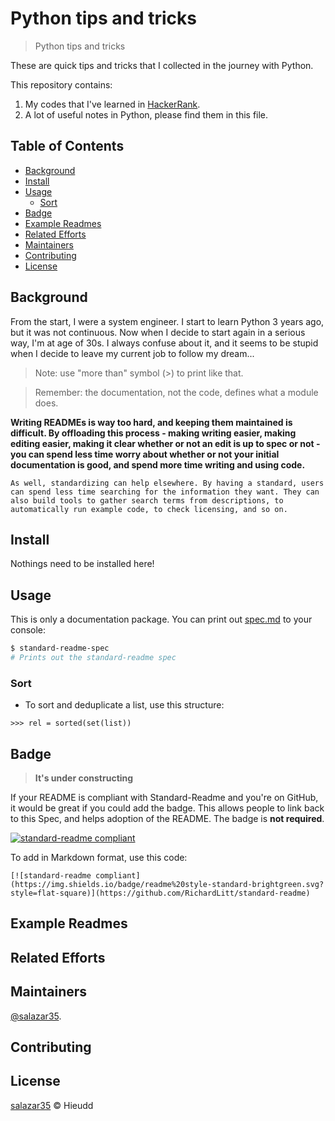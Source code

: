 # Python tips and tricks

> Python tips and tricks

These are quick tips and tricks that I collected in the journey with Python.

This repository contains:

1. My codes that I've learned in [HackerRank](https://www.hackerrank.com).
2. A lot of useful notes in Python, please find them in this file.



## Table of Contents

- [Background](#background)
- [Install](#install)
- [Usage](#usage)
	- [Sort](#sort)
- [Badge](#badge)
- [Example Readmes](#example-readmes)
- [Related Efforts](#related-efforts)
- [Maintainers](#maintainers)
- [Contributing](#contributing)
- [License](#license)

## Background

From the start, I were a system engineer. I start to learn Python 3 years ago, but it was not continuous. Now when I decide to start again in a serious way, I'm at age of 30s. I always confuse about it, and it seems to be stupid when I decide to leave my current job to follow my dream...

> Note: use "more than" symbol (>) to print like that.

> Remember: the documentation, not the code, defines what a module does.


**Writing READMEs is way too hard, and keeping them maintained is difficult. By offloading this process - making writing easier, making editing easier, making it clear whether or not an edit is up to spec or not - you can spend less time worry about whether or not your initial documentation is good, and spend more time writing and using code.**

`As well, standardizing can help elsewhere. By having a standard, users can spend less time searching for the information they want. They can also build tools to gather search terms from descriptions, to automatically run example code, to check licensing, and so on.`

## Install

Nothings need to be installed here!

## Usage

This is only a documentation package. You can print out [spec.md](spec.md) to your console:

```sh
$ standard-readme-spec
# Prints out the standard-readme spec
```

### Sort

- To sort and deduplicate a list, use this structure:
```
>>> rel = sorted(set(list))
```

## Badge

> **It's under constructing**

If your README is compliant with Standard-Readme and you're on GitHub, it would be great if you could add the badge. This allows people to link back to this Spec, and helps adoption of the README. The badge is **not required**.

[![standard-readme compliant](https://img.shields.io/badge/readme%20style-standard-brightgreen.svg?style=flat-square)](https://github.com/RichardLitt/standard-readme)

To add in Markdown format, use this code:

```
[![standard-readme compliant](https://img.shields.io/badge/readme%20style-standard-brightgreen.svg?style=flat-square)](https://github.com/RichardLitt/standard-readme)
```

## Example Readmes

## Related Efforts

## Maintainers

[@salazar35](https://github.com/salazar35).

## Contributing

## License

[salazar35](LICENSE) © Hieudd
